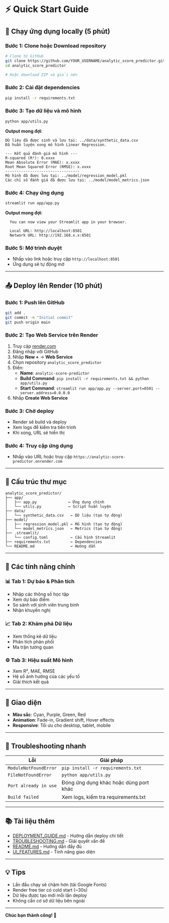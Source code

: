 # ⚡ Quick Start Guide

## 🚀 Chạy ứng dụng locally (5 phút)

### Bước 1: Clone hoặc Download repository

```bash
# Clone từ GitHub
git clone https://github.com/YOUR_USERNAME/analytic_score_predictor.git
cd analytic_score_predictor

# Hoặc download ZIP và giải nén
```

### Bước 2: Cài đặt dependencies

```bash
pip install -r requirements.txt
```

### Bước 3: Tạo dữ liệu và mô hình

```bash
python app/utils.py
```

**Output mong đợi**:
```
Dữ liệu đã được sinh và lưu tại: ../data/synthetic_data.csv
Đã huấn luyện xong mô hình Linear Regression.

--- Kết quả đánh giá mô hình ---
R-squared (R²): 0.xxxx
Mean Absolute Error (MAE): x.xxxx
Root Mean Squared Error (RMSE): x.xxxx
---------------------------------
Mô hình đã được lưu tại: ../model/regression_model.pkl
Các chỉ số đánh giá đã được lưu tại: ../model/model_metrics.json
```

### Bước 4: Chạy ứng dụng

```bash
streamlit run app/app.py
```

**Output mong đợi**:
```
  You can now view your Streamlit app in your browser.

  Local URL: http://localhost:8501
  Network URL: http://192.168.x.x:8501
```

### Bước 5: Mở trình duyệt

- Nhấp vào link hoặc truy cập `http://localhost:8501`
- Ứng dụng sẽ tự động mở

---

## 📤 Deploy lên Render (10 phút)

### Bước 1: Push lên GitHub

```bash
git add .
git commit -m "Initial commit"
git push origin main
```

### Bước 2: Tạo Web Service trên Render

1. Truy cập [render.com](https://render.com)
2. Đăng nhập với GitHub
3. Nhấp **New +** → **Web Service**
4. Chọn repository `analytic_score_predictor`
5. Điền:
   - **Name**: `analytic-score-predictor`
   - **Build Command**: `pip install -r requirements.txt && python app/utils.py`
   - **Start Command**: `streamlit run app/app.py --server.port=8501 --server.address=0.0.0.0`
6. Nhấp **Create Web Service**

### Bước 3: Chờ deploy

- Render sẽ build và deploy
- Xem logs để kiểm tra tiến trình
- Khi xong, URL sẽ hiển thị

### Bước 4: Truy cập ứng dụng

- Nhấp vào URL hoặc truy cập `https://analytic-score-predictor.onrender.com`

---

## 📁 Cấu trúc thư mục

```
analytic_score_predictor/
├── app/
│   ├── app.py              ← Ứng dụng chính
│   └── utils.py            ← Script huấn luyện
├── data/
│   └── synthetic_data.csv   ← Dữ liệu (tạo tự động)
├── model/
│   ├── regression_model.pkl ← Mô hình (tạo tự động)
│   └── model_metrics.json   ← Metrics (tạo tự động)
├── .streamlit/
│   └── config.toml          ← Cấu hình Streamlit
├── requirements.txt         ← Dependencies
└── README.md                ← Hướng dẫn
```

---

## 🎯 Các tính năng chính

### 📊 Tab 1: Dự báo & Phân tích
- Nhập các thông số học tập
- Xem dự báo điểm
- So sánh với sinh viên trung bình
- Nhận khuyến nghị

### 📈 Tab 2: Khám phá Dữ liệu
- Xem thống kê dữ liệu
- Phân tích phân phối
- Ma trận tương quan

### ⚙️ Tab 3: Hiệu suất Mô hình
- Xem R², MAE, RMSE
- Hệ số ảnh hưởng của các yếu tố
- Giải thích kết quả

---

## 🎨 Giao diện

- **Màu sắc**: Cyan, Purple, Green, Red
- **Animation**: Fade-in, Gradient shift, Hover effects
- **Responsive**: Tối ưu cho desktop, tablet, mobile

---

## 🔧 Troubleshooting nhanh

| Lỗi | Giải pháp |
|-----|----------|
| `ModuleNotFoundError` | `pip install -r requirements.txt` |
| `FileNotFoundError` | `python app/utils.py` |
| `Port already in use` | Đóng ứng dụng khác hoặc dùng port khác |
| `Build failed` | Xem logs, kiểm tra requirements.txt |

---

## 📚 Tài liệu thêm

- [DEPLOYMENT_GUIDE.md](DEPLOYMENT_GUIDE.md) - Hướng dẫn deploy chi tiết
- [TROUBLESHOOTING.md](TROUBLESHOOTING.md) - Giải quyết vấn đề
- [README.md](README.md) - Hướng dẫn đầy đủ
- [UI_FEATURES.md](UI_FEATURES.md) - Tính năng giao diện

---

## 💡 Tips

- Lần đầu chạy sẽ chậm hơn (tải Google Fonts)
- Render free tier có cold start (~30s)
- Dữ liệu được tạo mới mỗi lần deploy
- Không cần cơ sở dữ liệu bên ngoài

---

**Chúc bạn thành công! 🎉**

